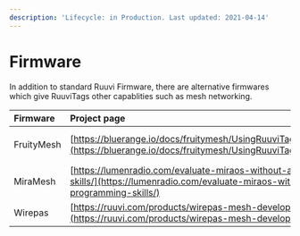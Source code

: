 ```yaml
---
description: 'Lifecycle: in Production. Last updated: 2021-04-14'
---
```


# Firmware

In addition to standard Ruuvi Firmware, there are alternative firmwares which give RuuviTags other capablities such as mesh networking.

| Firmware | Project page | License | Support |
| :--- | :--- | :--- | :--- |
| FruityMesh | [https://bluerange.io/docs/fruitymesh/UsingRuuviTagsWithFruityMesh.html](https://bluerange.io/docs/fruitymesh/UsingRuuviTagsWithFruityMesh.html) | GPL / Closed source | Commercial / Community |
| MiraMesh | [https://lumenradio.com/evaluate-miraos-without-any-programming-skills/](https://lumenradio.com/evaluate-miraos-without-any-programming-skills/) | Closed source | Commercial |
| Wirepas | [https://ruuvi.com/products/wirepas-mesh-development-kit/](https://ruuvi.com/products/wirepas-mesh-development-kit/) | Closed Source |  |



